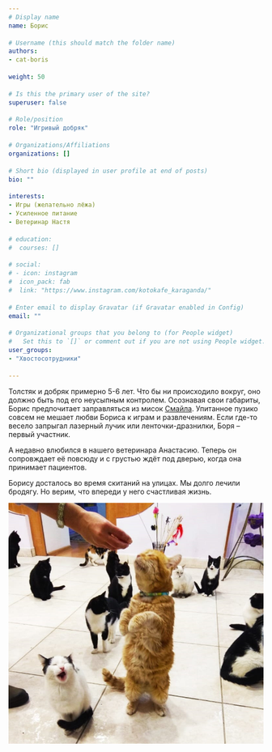 ```yaml
---
# Display name
name: Борис

# Username (this should match the folder name)
authors:
- cat-boris

weight: 50

# Is this the primary user of the site?
superuser: false

# Role/position
role: "Игривый добряк"

# Organizations/Affiliations
organizations: []

# Short bio (displayed in user profile at end of posts)
bio: ""

interests:
- Игры (желательно лёжа)
- Усиленное питание
- Ветеринар Настя

# education:
#  courses: []

# social:
# - icon: instagram
#  icon_pack: fab
#  link: "https://www.instagram.com/kotokafe_karaganda/"

# Enter email to display Gravatar (if Gravatar enabled in Config)
email: ""

# Organizational groups that you belong to (for People widget)
#   Set this to `[]` or comment out if you are not using People widget.
user_groups:
- "Хвостосотрудники"

---
```


Толстяк и добряк примерно 5-6 лет. Что бы ни происходило вокруг, оно должно быть под его неусыпным контролем. Осознавая свои габариты, Борис предпочитает заправляться из мисок [Смайла](/authors/dog-smile/). Упитанное пузико совсем не мешает любви Бориса к играм и развлечениям. Если где-то весело запрыгал лазерный лучик или ленточки-дразнилки, Боря – первый участник. 

А недавно влюбился в нашего ветеринара Анастасию. Теперь он сопровждает её повсюду и с грустью ждёт под дверью, когда она принимает пациентов. 

Борису досталось во время скитаний на улицах. Мы долго лечили бродягу. Но верим, что впереди у него счастливая жизнь.

![Борис](boris.jpg)